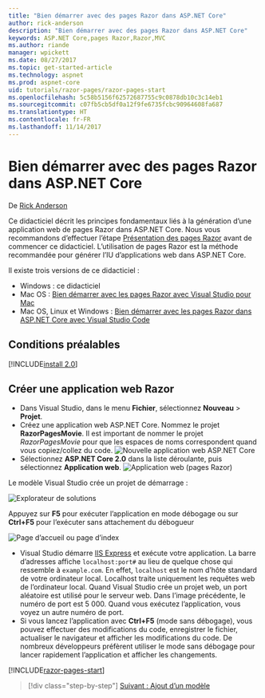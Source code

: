 ```yaml
---
title: "Bien démarrer avec des pages Razor dans ASP.NET Core"
author: rick-anderson
description: "Bien démarrer avec des pages Razor dans ASP.NET Core"
keywords: ASP.NET Core,pages Razor,Razor,MVC
ms.author: riande
manager: wpickett
ms.date: 08/27/2017
ms.topic: get-started-article
ms.technology: aspnet
ms.prod: aspnet-core
uid: tutorials/razor-pages/razor-pages-start
ms.openlocfilehash: 5c58b5156f62572687755c9c0878db10c3c14eb1
ms.sourcegitcommit: c07fb5cb5df0a12f9fe6735fcbc90964608fa687
ms.translationtype: HT
ms.contentlocale: fr-FR
ms.lasthandoff: 11/14/2017
---
```

# <a name="getting-started-with-razor-pages-in-aspnet-core"></a>Bien démarrer avec des pages Razor dans ASP.NET Core

De [Rick Anderson](https://twitter.com/RickAndMSFT)

Ce didacticiel décrit les principes fondamentaux liés à la génération d’une application web de pages Razor dans ASP.NET Core. Nous vous recommandons d’effectuer l’étape [Présentation des pages Razor](xref:mvc/razor-pages/index) avant de commencer ce didacticiel. L’utilisation de pages Razor est la méthode recommandée pour générer l’IU d’applications web dans ASP.NET Core.

Il existe trois versions de ce didacticiel :

* Windows : ce didacticiel
* Mac OS : [Bien démarrer avec les pages Razor avec Visual Studio pour Mac](xref:tutorials/razor-pages-mac/razor-pages-start)
* Mac OS, Linux et Windows : [Bien démarrer avec les pages Razor dans ASP.NET Core avec Visual Studio Code](xref:tutorials/razor-pages-vsc/razor-pages-start)

## <a name="prerequisites"></a>Conditions préalables

[!INCLUDE[install 2.0](../../includes/install2.0.md)]

## <a name="create-a-razor-web-app"></a>Créer une application web Razor

* Dans Visual Studio, dans le menu **Fichier**, sélectionnez **Nouveau** > **Projet**.
* Créez une application web ASP.NET Core. Nommez le projet **RazorPagesMovie**. Il est important de nommer le projet *RazorPagesMovie* pour que les espaces de noms correspondent quand vous copiez/collez du code.
  ![Nouvelle application web ASP.NET Core](../../mvc/razor-pages/index/_static/np.png)
* Sélectionnez **ASP.NET Core 2.0** dans la liste déroulante, puis sélectionnez **Application web**.
  ![Application web (pages Razor)](../../mvc/razor-pages/index/_static/np2.png)

Le modèle Visual Studio crée un projet de démarrage :

![Explorateur de solutions](razor-pages-start/_static/se.png)

Appuyez sur **F5** pour exécuter l’application en mode débogage ou sur **Ctrl+F5** pour l’exécuter sans attachement du débogueur

![Page d’accueil ou page d’index](razor-pages-start/_static/home.png)

* Visual Studio démarre [IIS Express](https://docs.microsoft.com/iis/extensions/introduction-to-iis-express/iis-express-overview) et exécute votre application. La barre d’adresses affiche `localhost:port#` au lieu de quelque chose qui ressemble à `example.com`. En effet, `localhost` est le nom d’hôte standard de votre ordinateur local. Localhost traite uniquement les requêtes web de l’ordinateur local. Quand Visual Studio crée un projet web, un port aléatoire est utilisé pour le serveur web. Dans l’image précédente, le numéro de port est 5 000. Quand vous exécutez l’application, vous voyez un autre numéro de port.
* Si vous lancez l’application avec **Ctrl+F5** (mode sans débogage), vous pouvez effectuer des modifications du code, enregistrer le fichier, actualiser le navigateur et afficher les modifications du code. De nombreux développeurs préfèrent utiliser le mode sans débogage pour lancer rapidement l’application et afficher les changements.

[!INCLUDE[razor-pages-start](../../includes/RP/razor-pages-start.md)]

>[!div class="step-by-step"]
[Suivant : Ajout d’un modèle](xref:tutorials/razor-pages/model)

